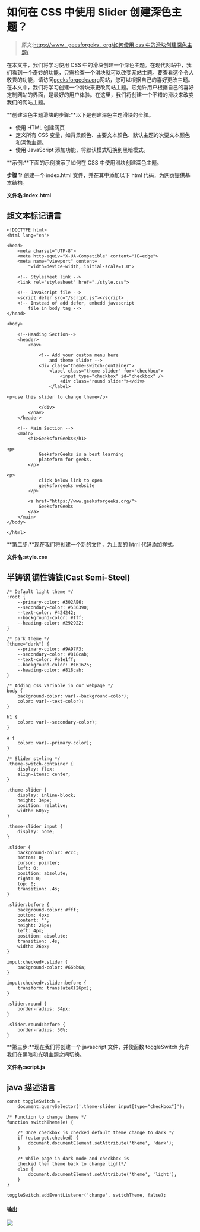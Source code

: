 # 如何在 CSS 中使用 Slider 创建深色主题？

> 原文:[https://www . geesforgeks . org/如何使用 css 中的滑块创建深色主题/](https://www.geeksforgeeks.org/how-to-create-dark-theme-using-slider-in-css/)

在本文中，我们将学习使用 CSS 中的滑块创建一个深色主题。在现代网站中，我们看到一个奇妙的功能，只需检查一个滑块就可以改变网站主题。要查看这个令人敬畏的功能，请访问[geeksforgeeks.org](https://www.geeksforgeeks.org/)网站，您可以根据自己的喜好更改主题。在本文中，我们将学习创建一个滑块来更改网站主题。它允许用户根据自己的喜好定制网站的界面，是最好的用户体验。在这里，我们将创建一个不错的滑块来改变我们的网站主题。

**创建深色主题滑块的步骤:**以下是创建深色主题滑块的步骤。

*   使用 HTML 创建网页
*   定义所有 CSS 变量，如背景颜色、主要文本颜色、默认主题的次要文本颜色和深色主题。
*   使用 JavaScript 添加功能，将默认模式切换到黑暗模式。

**示例:**下面的示例演示了如何在 CSS 中使用滑块创建深色主题。

**步骤 1:** 创建一个 index.html 文件，并在其中添加以下 html 代码，为网页提供基本结构。

**文件名:index.html**

## 超文本标记语言

```
<!DOCTYPE html>
<html lang="en">

<head>
    <meta charset="UTF-8">
    <meta http-equiv="X-UA-Compatible" content="IE=edge">
    <meta name="viewport" content=
        "width=device-width, initial-scale=1.0">

    <!-- Stylesheet link -->
    <link rel="stylesheet" href="./style.css">

    <!-- JavaScript file -->
    <script defer src="/script.js"></script>
    <!-- Instead of add defer, embedd javascript
        file in body tag -->
</head>

<body>

    <!--Heading Section-->
    <header>
        <nav>

            <!-- Add your custom menu here
                and theme slider -->
            <div class="theme-switch-container">
                <label class="theme-slider" for="checkbox">
                    <input type="checkbox" id="checkbox" />
                    <div class="round slider"></div>
                </label>

<p>use this slider to change theme</p>

            </div>
        </nav>
    </header>

    <!-- Main Section -->
    <main>
        <h1>GeeksforGeeks</h1>

<p>
            GeeksforGeeks is a best learning
            plateform for geeks.
        </p>

<p>
            click below link to open
            geeksforgeeks website
        </p>

        <a href="https://www.geeksforgeeks.org/">
            GeeksforGeeks
        </a>
    </main>
</body>

</html>
```

**第二步:**现在我们将创建一个新的文件，为上面的 html 代码添加样式。

**文件名:style.css**

## 半铸钢ˌ钢性铸铁(Cast Semi-Steel)

```
/* Default light theme */
:root {
    --primary-color: #302AE6;
    --secondary-color: #536390;
    --text-color: #424242;
    --background-color: #fff;
    --heading-color: #292922;
}

/* Dark theme */
[theme="dark"] {
    --primary-color: #9A97F3;
    --secondary-color: #818cab;
    --text-color: #e1e1ff;
    --background-color: #161625;
    --heading-color: #818cab;
}

/* Adding css variable in our webpage */
body {
    background-color: var(--background-color);
    color: var(--text-color);
}

h1 {
    color: var(--secondary-color);
}

a {
    color: var(--primary-color);
}

/* Slider styling */
.theme-switch-container {
    display: flex;
    align-items: center;
}

.theme-slider {
    display: inline-block;
    height: 34px;
    position: relative;
    width: 60px;
}

.theme-slider input {
    display: none;
}

.slider {
    background-color: #ccc;
    bottom: 0;
    cursor: pointer;
    left: 0;
    position: absolute;
    right: 0;
    top: 0;
    transition: .4s;
}

.slider:before {
    background-color: #fff;
    bottom: 4px;
    content: "";
    height: 26px;
    left: 4px;
    position: absolute;
    transition: .4s;
    width: 26px;
}

input:checked+.slider {
    background-color: #66bb6a;
}

input:checked+.slider:before {
    transform: translateX(26px);
}

.slider.round {
    border-radius: 34px;
}

.slider.round:before {
    border-radius: 50%;
}
```

**第三步:**现在我们将创建一个 javascript 文件，并使函数 toggleSwitch 允许我们在黑暗和光明主题之间切换。

**文件名:script.js**

## java 描述语言

```
const toggleSwitch =
    document.querySelector('.theme-slider input[type="checkbox"]');

/* Function to change theme */
function switchTheme(e) {

    /* Once checkbox is checked default theme change to dark */
    if (e.target.checked) {
        document.documentElement.setAttribute('theme', 'dark');
    }

    /* While page in dark mode and checkbox is
    checked then theme back to change light*/
    else {
        document.documentElement.setAttribute('theme', 'light');
    }
}

toggleSwitch.addEventListener('change', switchTheme, false);
```

#### 输出:

![](img/33043a318899cfffff31ce676da526b9.png)